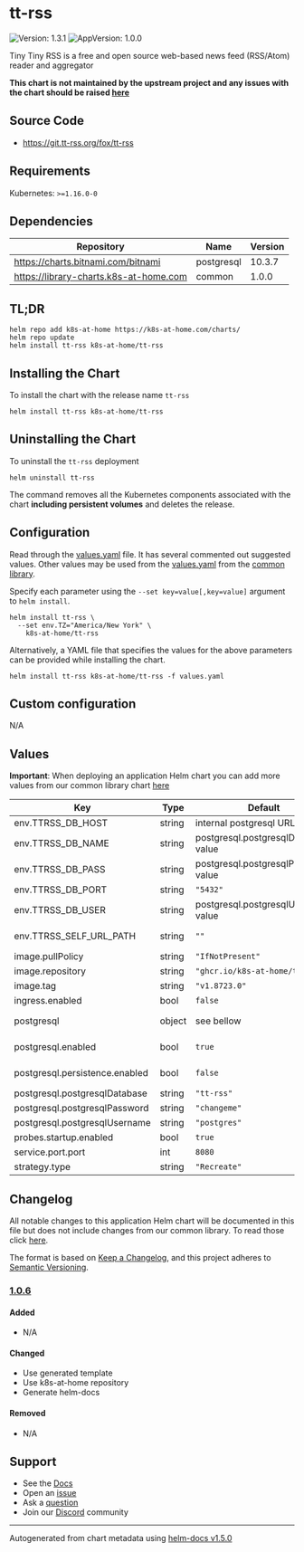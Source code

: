 # tt-rss

![Version: 1.3.1](https://img.shields.io/badge/Version-1.3.1-informational?style=flat-square) ![AppVersion: 1.0.0](https://img.shields.io/badge/AppVersion-1.0.0-informational?style=flat-square)

Tiny Tiny RSS is a free and open source web-based news feed (RSS/Atom) reader and aggregator

**This chart is not maintained by the upstream project and any issues with the chart should be raised [here](https://github.com/k8s-at-home/charts/issues/new/choose)**

## Source Code

* <https://git.tt-rss.org/fox/tt-rss>

## Requirements

Kubernetes: `>=1.16.0-0`

## Dependencies

| Repository | Name | Version |
|------------|------|---------|
| https://charts.bitnami.com/bitnami | postgresql | 10.3.7 |
| https://library-charts.k8s-at-home.com | common | 1.0.0 |

## TL;DR

```console
helm repo add k8s-at-home https://k8s-at-home.com/charts/
helm repo update
helm install tt-rss k8s-at-home/tt-rss
```

## Installing the Chart

To install the chart with the release name `tt-rss`

```console
helm install tt-rss k8s-at-home/tt-rss
```

## Uninstalling the Chart

To uninstall the `tt-rss` deployment

```console
helm uninstall tt-rss
```

The command removes all the Kubernetes components associated with the chart **including persistent volumes** and deletes the release.

## Configuration

Read through the [values.yaml](./values.yaml) file. It has several commented out suggested values.
Other values may be used from the [values.yaml](https://github.com/k8s-at-home/library-charts/tree/main/charts/stable/common/values.yaml) from the [common library](https://github.com/k8s-at-home/library-charts/tree/main/charts/stable/common).

Specify each parameter using the `--set key=value[,key=value]` argument to `helm install`.

```console
helm install tt-rss \
  --set env.TZ="America/New York" \
    k8s-at-home/tt-rss
```

Alternatively, a YAML file that specifies the values for the above parameters can be provided while installing the chart.

```console
helm install tt-rss k8s-at-home/tt-rss -f values.yaml
```

## Custom configuration

N/A

## Values

**Important**: When deploying an application Helm chart you can add more values from our common library chart [here](https://github.com/k8s-at-home/library-charts/tree/main/charts/stable/common)

| Key | Type | Default | Description |
|-----|------|---------|-------------|
| env.TTRSS_DB_HOST | string | internal postgresql URL | Postgres database hostname |
| env.TTRSS_DB_NAME | string | postgresql.postgresqlDatabase value | Postgres database password |
| env.TTRSS_DB_PASS | string | postgresql.postgresqlPassword value | Postgres database password |
| env.TTRSS_DB_PORT | string | `"5432"` | Postgres database port. |
| env.TTRSS_DB_USER | string | postgresql.postgresqlUsername value | Postgres database user name |
| env.TTRSS_SELF_URL_PATH | string | `""` | External URL you use to connect to the RSS (the one you enter in your browser) |
| image.pullPolicy | string | `"IfNotPresent"` |  |
| image.repository | string | `"ghcr.io/k8s-at-home/tt-rss"` |  |
| image.tag | string | `"v1.8723.0"` |  |
| ingress.enabled | bool | `false` |  |
| postgresql | object | see bellow | Bitnami postgres chart. For more options see https://github.com/bitnami/charts/tree/master/bitnami/postgresql |
| postgresql.enabled | bool | `true` | By default uses an internal postgress. Dissable if you use your own Postgres. |
| postgresql.persistence.enabled | bool | `false` | if database is stored to a PVC. Set to true when you are done testing. |
| postgresql.postgresqlDatabase | string | `"tt-rss"` | Postgres database password |
| postgresql.postgresqlPassword | string | `"changeme"` | Postgres database password |
| postgresql.postgresqlUsername | string | `"postgres"` | Postgres database user name |
| probes.startup.enabled | bool | `true` |  |
| service.port.port | int | `8080` |  |
| strategy.type | string | `"Recreate"` |  |

## Changelog

All notable changes to this application Helm chart will be documented in this file but does not include changes from our common library. To read those click [here](https://github.com/k8s-at-home/library-charts/tree/main/charts/stable/common#changelog).

The format is based on [Keep a Changelog](https://keepachangelog.com/en/1.0.0/), and this project adheres to [Semantic Versioning](https://semver.org/spec/v2.0.0.html).

### [1.0.6]

#### Added

- N/A

#### Changed

- Use generated template
- Use k8s-at-home repository
- Generate helm-docs

#### Removed

- N/A

[1.0.6]: #1.0.6

## Support

- See the [Docs](https://docs.k8s-at-home.com/our-helm-charts/getting-started/)
- Open an [issue](https://github.com/k8s-at-home/charts/issues/new/choose)
- Ask a [question](https://github.com/k8s-at-home/organization/discussions)
- Join our [Discord](https://discord.gg/sTMX7Vh) community

----------------------------------------------
Autogenerated from chart metadata using [helm-docs v1.5.0](https://github.com/norwoodj/helm-docs/releases/v1.5.0)
